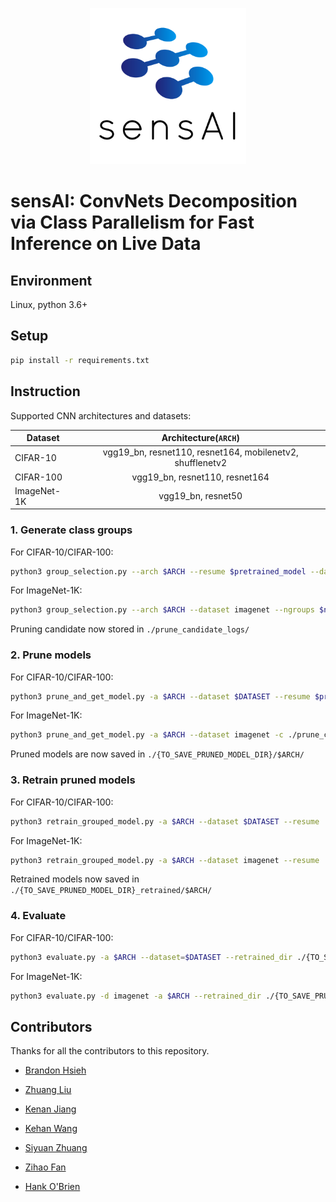 <p align="center">
  <img src="sensAI-logo.png"  width="250" height="250">
</p>

# sensAI: ConvNets Decomposition via Class Parallelism for Fast Inference on Live Data

## Environment

Linux, python 3.6+

## Setup

```bash
pip install -r requirements.txt
```

## Instruction

Supported CNN architectures and datasets:

| Dataset        | Architecture(`ARCH`) |
| -------------  |:-------------:|
| CIFAR-10       | vgg19_bn, resnet110, resnet164, mobilenetv2, shufflenetv2|
| CIFAR-100      | vgg19_bn, resnet110, resnet164|
| ImageNet-1K    | vgg19_bn, resnet50|


### 1. Generate class groups
   
   For CIFAR-10/CIFAR-100:
   ```bash
   python3 group_selection.py --arch $ARCH --resume $pretrained_model --dataset $DATASET --ngroups $number_of_groups --gpu_num $number_of_gpu 
   ```
   For ImageNet-1K:
   ```bash
   python3 group_selection.py --arch $ARCH --dataset imagenet --ngroups $number_of_groups --gpu_num $number_of_gpu --data /{path_to_imagenet_dataset}/
   ```
   
   Pruning candidate now stored in `./prune_candidate_logs/`
   
### 2. Prune models
    
   For CIFAR-10/CIFAR-100:
   ```bash
   python3 prune_and_get_model.py -a $ARCH --dataset $DATASET --resume $pretrained_model  -c ./prune_candidate_logs/ -s ./{TO_SAVE_PRUNED_MODEL_DIR}/
   ```
   For ImageNet-1K:
   ```bash
   python3 prune_and_get_model.py -a $ARCH --dataset imagenet -c ./prune_candidate_logs/ -s ./{TO_SAVE_PRUNED_MODEL_DIR}/ --pretrained
   ```
   
   Pruned models are now saved in `./{TO_SAVE_PRUNED_MODEL_DIR}/$ARCH/`
   
### 3. Retrain pruned models
  
   For CIFAR-10/CIFAR-100:
   ```bash
   python3 retrain_grouped_model.py -a $ARCH --dataset $DATASET --resume ./{TO_SAVE_PRUNED_MODEL_DIR}/ --train_batch $batch_size --epochs $number_of_epochs --num_gpus $number_of_gpus
   ```
   For ImageNet-1K:
   ```bash
   python3 retrain_grouped_model.py -a $ARCH --dataset imagenet --resume ./{TO_SAVE_PRUNED_MODEL_DIR}/ --epochs $number_of_epochs --num_gpus $number_of_gpus --train_batch $batch_size --data /{path_to_imagenet_dataset}/
   ```
   
   Retrained models now saved in `./{TO_SAVE_PRUNED_MODEL_DIR}_retrained/$ARCH/`
   
### 4. Evaluate

   For CIFAR-10/CIFAR-100:
   ```bash
   python3 evaluate.py -a $ARCH --dataset=$DATASET --retrained_dir ./{TO_SAVE_PRUNED_MODEL_DIR}_retrained/ --test-batch $batch_size
   ```
   For ImageNet-1K:
   ```bash
   python3 evaluate.py -d imagenet -a $ARCH --retrained_dir ./{TO_SAVE_PRUNED_MODEL_DIR}_retrained/ --data /{path_to_imagenet_dataset}/
   ```

## Contributors

Thanks for all the contributors to this repository.

* [Brandon Hsieh](https://github.com/hsiehbrandon) 

* [Zhuang Liu](https://github.com/liuzhuang13)

* [Kenan Jiang](https://github.com/Kenan-Jiang) 

* [Kehan Wang](https://github.com/Jason-Khan)

* [Siyuan Zhuang](https://github.com/suquark)

* [Zihao Fan](https://github.com/zihao-fan)

* [Hank O'Brien](https://github.com/hjobrien) 



<!---
## Citation

```text
@inproceedings{wang2020sensAI,
 author = {Guanhua Wang, Zhuang Liu, Brandon Hsieh, Siyuan Zhuang, Joseph Gonzalez, Trevor Darrell, Ion Stoica},
 title = {{sensAI: ConvNets Decomposition via Class Parallelism for Fast Inference on Live Data}},
 booktitle = {xxx conference},
 year = {2020},
} 
```
--->
